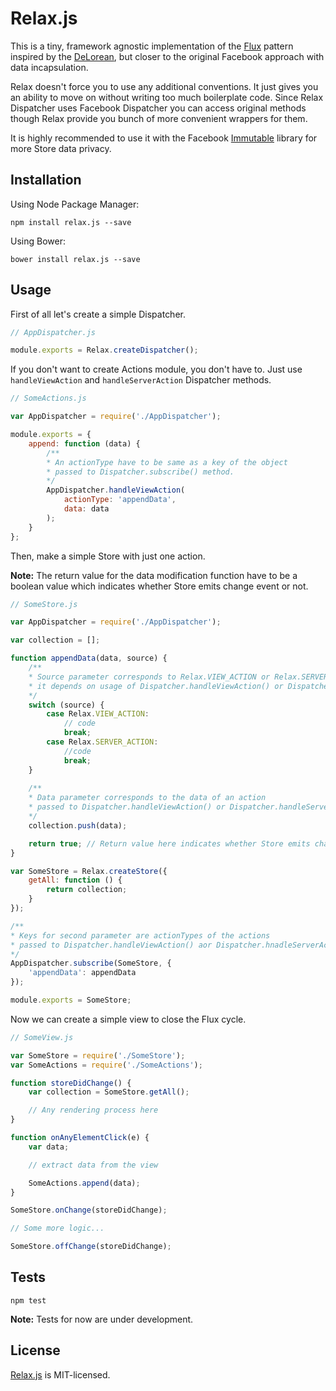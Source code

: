 Relax.js
========

This is a tiny, framework agnostic implementation of the [Flux](https://github.com/facebook/flux) pattern inspired by the [DeLorean](https://github.com/deloreanjs/delorean), but closer to the original Facebook approach with data incapsulation.

Relax doesn't force you to use any additional conventions. It just gives you an ability to move on without writing too much boilerplate code. Since Relax Dispatcher uses Facebook Dispatcher you can access original methods though Relax provide you bunch of more convenient wrappers for them.

It is highly recommended to use it with the Facebook [Immutable](https://github.com/facebook/immutable-js) library for more Store data privacy.

## Installation

Using Node Package Manager:

    npm install relax.js --save

Using Bower:

    bower install relax.js --save

## Usage

First of all let's create a simple Dispatcher.
```javascript
// AppDispatcher.js

module.exports = Relax.createDispatcher();
```

If you don't want to create Actions module, you don't have to. Just use ```handleViewAction``` and ```handleServerAction``` Dispatcher methods.
```javascript
// SomeActions.js

var AppDispatcher = require('./AppDispatcher');

module.exports = {
    append: function (data) {
        /**
        * An actionType have to be same as a key of the object
        * passed to Dispatcher.subscribe() method.
        */
        AppDispatcher.handleViewAction(
            actionType: 'appendData',
            data: data
        );
    }
};
```

Then, make a simple Store with just one action.

**Note:** The return value for the data modification function have to be a boolean value which indicates whether Store emits change event or not.
```javascript
// SomeStore.js

var AppDispatcher = require('./AppDispatcher');

var collection = [];

function appendData(data, source) {
    /** 
    * Source parameter corresponds to Relax.VIEW_ACTION or Relax.SERVER_ACTION
    * it depends on usage of Dispatcher.handleViewAction() or Dispatcher.handleServerAction()
    */
    switch (source) {
        case Relax.VIEW_ACTION:
            // code
            break;
        case Relax.SERVER_ACTION:
            //code
            break;
    }
    
    /**
    * Data parameter corresponds to the data of an action
    * passed to Dispatcher.handleViewAction() or Dispatcher.handleServerAction()
    */
    collection.push(data);

    return true; // Return value here indicates whether Store emits change event or not
}

var SomeStore = Relax.createStore({
    getAll: function () {
        return collection;
    }
});

/**
* Keys for second parameter are actionTypes of the actions
* passed to Dispatcher.handleViewAction() aor Dispatcher.hnadleServerAction()
*/
AppDispatcher.subscribe(SomeStore, {
    'appendData': appendData
});

module.exports = SomeStore;
```

Now we can create a simple view to close the Flux cycle.
```javascript
// SomeView.js

var SomeStore = require('./SomeStore');
var SomeActions = require('./SomeActions');

function storeDidChange() {
    var collection = SomeStore.getAll();

    // Any rendering process here
}

function onAnyElementClick(e) {
    var data;

    // extract data from the view

    SomeActions.append(data);
}

SomeStore.onChange(storeDidChange);

// Some more logic...

SomeStore.offChange(storeDidChange);
```

## Tests

    npm test

**Note:** Tests for now are under development.

## License

[Relax.js](https://github.com/gyzerok/relax.js) is MIT-licensed.
